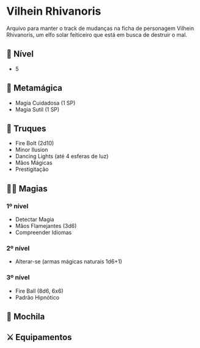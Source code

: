 
# Vilhein Rhivanoris

 Arquivo para manter o track de mudanças na ficha de personagem Vilhein Rhivanoris, um elfo solar feiticeiro que está em busca de destruir o mal.

 ## 💪 Nível
- 5
 ## 🎲 Metamágica
 - Magia Cuidadosa (1 SP)
 - Magia Sutil (1 SP)
 ## 👋 Truques
 - Fire Bolt (2d10)
 - Minor Ilusion
 - Dancing Lights (até 4 esferas de luz)
 - Mãos Mágicas
 - Prestigitação

 ## 🧙‍♂️ Magias
### 1º nível
- Detectar Magia
- Mãos Flamejantes (3d6)
- Compreender Idiomas
### 2º nível
- Alterar-se (armas mágicas naturais 1d6+1)
### 3º nível
- Fire Ball (8d6, 6x6)
- Padrão Hipnótico
 ## 🎒 Mochila

 ## ⚔ Equipamentos
